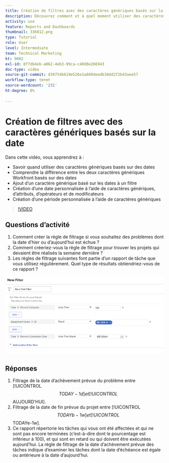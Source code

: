 ```yaml
---
title: Création de filtres avec des caractères génériques basés sur la date
description: Découvrez comment et à quel moment utiliser des caractères génériques basés sur des dates et comment créer un filtre basé sur la date actuelle.
activity: use
feature: Reports and Dashboards
thumbnail: 336812.png
type: Tutorial
role: User
level: Intermediate
team: Technical Marketing
kt: 9082
exl-id: 0f7db4eb-a062-4eb3-99ca-c40d8e266943
doc-type: video
source-git-commit: d39754b619e526e1a869deedb38dd2f2b43aee57
workflow-type: tm+mt
source-wordcount: '231'
ht-degree: 0%

---
```


# Création de filtres avec des caractères génériques basés sur la date

Dans cette vidéo, vous apprendrez à :

* Savoir quand utiliser des caractères génériques basés sur des dates
* Comprendre la différence entre les deux caractères génériques Workfront basés sur des dates
* Ajout d’un caractère générique basé sur les dates à un filtre
* Création d’une date personnalisée à l’aide de caractères génériques, d’attributs, d’opérateurs et de modificateurs
* Création d’une période personnalisée à l’aide de caractères génériques

>[!VIDEO](https://video.tv.adobe.com/v/336812/?quality=12)

## Questions d’activité

1. Comment créer la règle de filtrage si vous souhaitez des problèmes dont la date d’hier ou d’aujourd’hui est échue ?
1. Comment créeriez-vous la règle de filtrage pour trouver les projets qui devaient être réalisés la semaine dernière ?
1. Les règles de filtrage suivantes font partie d’un rapport de tâche que vous utilisez régulièrement. Quel type de résultats obtiendriez-vous de ce rapport ?

![Image de l’écran de création d’un filtre de tâche avec un caractère générique (date)](assets/date-wildcard-answer-1.png)

## Réponses

1. Filtrage de la date d’achèvement prévue du problème entre [!UICONTROL $$TODAY-1d] et [!UICONTROL $$AUJOURD’HUI].
1. Filtrage de la date de fin prévue du projet entre [!UICONTROL $$TODAYb-1w] et [!UICONTROL $$TODAYe-1w].
1. Ce rapport répertorie les tâches qui vous ont été affectées et qui ne sont pas encore terminées (c’est-à-dire dont le pourcentage est inférieur à 100), et qui sont en retard ou qui doivent être exécutées aujourd’hui. La règle de filtrage de la date d’achèvement prévue des tâches indique d’examiner les tâches dont la date d’échéance est égale ou antérieure à la date d’aujourd’hui.
